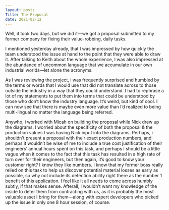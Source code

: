 ```yaml
---
layout: posts
Title: The Proposal
date: 2021-02-12
---
```


Well, it took two days, but we did it—we got a proposal submitted to my former company for fixing their value-robbing, daily tasks.  

I mentioned yesterday already, that I was impressed by how quickly the team understood the issue at hand to the point that they were able to draw it.  After talking to Keith about the whole experience, I was also impressed at the abundance of uncommon language that we accumulate in our own industrial worlds—let alone the acronyms.  

As I was reviewing the project, i was frequently surprised and humbled by the terms or words that I would use that did not translate across to those outside the industry in a way that they could understand.  I had to rephrase a lot of my statements to put them into terms that could be understood by those who don’t know the industry language.  It’s weird, but kind of cool.  I can now see that there is maybe even more value than I’d realized to being multi-lingual no matter the language being referred.  

Anywho, i worked with Micah on building the proposal while Nick drew up the diagrams.  I worried about the specificity of both the proposal & the production values I was having Nick input into the diagrams.  Perhaps, i shouldn’t present a proposal with their exact production numbers, and perhaps it wouldn’t be wise of me to include a true cost justification of their engineers’ annual hours spent on this task, and perhaps I should be a little vague when it comes to the fact that this task has resulted in a high rate of turn over for their engineers, but then again, it’s good to know your customer right?  I know they like numbers.  I know that my former boss really relied on this task to help us discover potential material losses as early as possible, so why not include its detection ability right there as the number 1 benefit of this application.  I feel like it all needs to come across humbly subtly, if that makes sense.  Afterall, I wouldn’t want my knowledge of the inside to deter them from contracting with us, as it is probably the most valuable asset I bring for them—along with expert developers who picked up the issue in only one 8 hour session, of course.  


